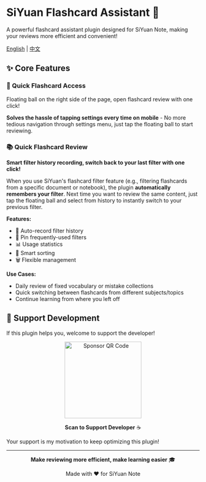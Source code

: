 # SiYuan Flashcard Assistant 🎯

A powerful flashcard assistant plugin designed for SiYuan Note, making your reviews more efficient and convenient!

[English](./README.md) | [中文](./README_zh_CN.md)

## ✨ Core Features

### 🚀 Quick Flashcard Access

Floating ball on the right side of the page, open flashcard review with one click!

**Solves the hassle of tapping settings every time on mobile** - No more tedious navigation through settings menu, just tap the floating ball to start reviewing.

### 📚 Quick Flashcard Review

**Smart filter history recording, switch back to your last filter with one click!**

When you use SiYuan's flashcard filter feature (e.g., filtering flashcards from a specific document or notebook), the plugin **automatically remembers your filter**. Next time you want to review the same content, just tap the floating ball and select from history to instantly switch to your previous filter.

**Features:**
- 🤖 Auto-record filter history
- 📌 Pin frequently-used filters
- 📊 Usage statistics
- 🎯 Smart sorting
- 🗑️ Flexible management

**Use Cases:**
- Daily review of fixed vocabulary or mistake collections
- Quick switching between flashcards from different subjects/topics
- Continue learning from where you left off

## 💖 Support Development

If this plugin helps you, welcome to support the developer!

<div align="center">
<img src="https://i0.hdslb.com/bfs/openplatform/3b4d37a5285096d3493d09ca88280d9acf90129e.png@1e_1c.webp" width="200" alt="Sponsor QR Code"/>

**Scan to Support Developer** ☕
</div>

Your support is my motivation to keep optimizing this plugin!

---

<div align="center">

**Make reviewing more efficient, make learning easier** 🎓

Made with ❤️ for SiYuan Note

</div>
